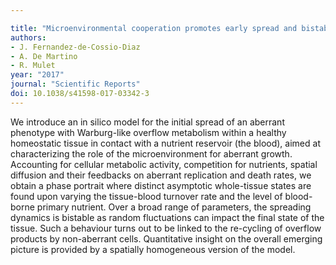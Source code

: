 ```yaml
---

title: "Microenvironmental cooperation promotes early spread and bistability of a Warburg-like phenotype"
authors:
- J. Fernandez-de-Cossio-Diaz
- A. De Martino
- R. Mulet
year: "2017"
journal: "Scientific Reports"
doi: 10.1038/s41598-017-03342-3
---
```

We introduce an in silico model for the initial spread of an aberrant phenotype 
with Warburg-like overflow metabolism within a healthy homeostatic tissue in 
contact with a nutrient reservoir (the blood), aimed at characterizing the role 
of the microenvironment for aberrant growth. Accounting for cellular metabolic 
activity, competition for nutrients, spatial diffusion and their feedbacks on 
aberrant replication and death rates, we obtain a phase portrait where distinct 
asymptotic whole-tissue states are found upon varying the tissue-blood turnover 
rate and the level of blood-borne primary nutrient. Over a broad range of parameters, 
the spreading dynamics is bistable as random fluctuations can impact the final state 
of the tissue. Such a behaviour turns out to be linked to the re-cycling of overflow 
products by non-aberrant cells. Quantitative insight on the overall emerging picture 
is provided by a spatially homogeneous version of the model.

